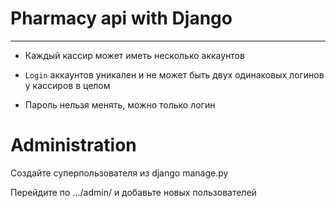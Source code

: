 # Pharmacy api with Django

___
- Каждый кассир может иметь несколько аккаунтов

- `Login` аккаунтов уникален и не может быть двух одинаковых логинов у кассиров в целом
- Пароль нельзя менять, можно только логин
# Administration
Создайте суперпользователя из django manage.py

Перейдите по .../admin/ и добавьте новых пользователей